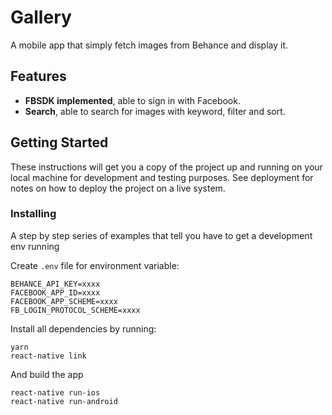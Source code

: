 # Gallery
A mobile app that simply fetch images from Behance and display it.

## Features
* __FBSDK implemented__, able to sign in with Facebook.
* __Search__, able to search for images with keyword, filter and sort.

## Getting Started
These instructions will get you a copy of the project up and running on your local machine for development and testing purposes. See deployment for notes on how to deploy the project on a live system.

### Installing

A step by step series of examples that tell you have to get a development env running

Create `.env` file for environment variable:

```
BEHANCE_API_KEY=xxxx
FACEBOOK_APP_ID=xxxx
FACEBOOK_APP_SCHEME=xxxx
FB_LOGIN_PROTOCOL_SCHEME=xxxx
```


Install all dependencies by running:

```
yarn
react-native link
```

And build the app

```
react-native run-ios
react-native run-android
```

